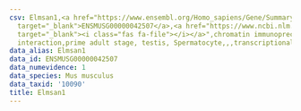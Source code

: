 ```yaml
---
csv: Elmsan1,<a href="https://www.ensembl.org/Homo_sapiens/Gene/Summary?db=core;g=ENSMUSG00000042507"
  target="_blank">ENSMUSG00000042507</a>,<a href="https://www.ncbi.nlm.nih.gov/pubmed/25450459"
  target="_blank"><i class="fas fa-file"></i></a>",chromatin immunoprecipitation assay,direct
  interaction,prime adult stage, testis, Spermatocyte,,,transcriptional regulation,
data_alias: Elmsan1
data_id: ENSMUSG00000042507
data_numevidence: 1
data_species: Mus musculus
data_taxid: '10090'
title: Elmsan1
---
```

